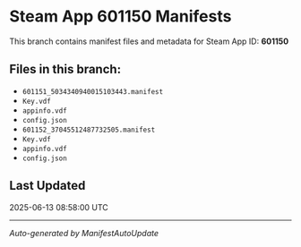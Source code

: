 # Steam App 601150 Manifests

This branch contains manifest files and metadata for Steam App ID: **601150**

## Files in this branch:
- `601151_5034340940015103443.manifest`
- `Key.vdf`
- `appinfo.vdf`
- `config.json`
- `601152_37045512487732505.manifest`
- `Key.vdf`
- `appinfo.vdf`
- `config.json`

## Last Updated
2025-06-13 08:58:00 UTC

---
*Auto-generated by ManifestAutoUpdate*
